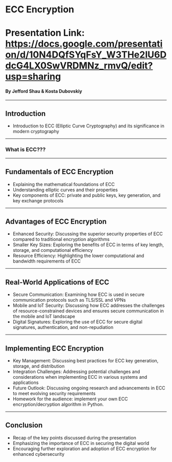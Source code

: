 # ECC Encryption
# Presentation Link: https://docs.google.com/presentation/d/10N4DQfSYqFsY_W3THe2IU6DdcG4LX0SwVRDMNz_rmvQ/edit?usp=sharing
#### By Jefford Shau & Kosta Dubovskiy
---
## Introduction
 - Introduction to ECC (Elliptic Curve Cryptography) and its significance in modern cryptography

---
### What is ECC???

---
## Fundamentals of ECC Encryption
 - Explaining the mathematical foundations of ECC
 - Understanding elliptic curves and their properties
 - Key components of ECC: private and public keys, key generation, and key exchange protocols

---

## Advantages of ECC Encryption
 - Enhanced Security: Discussing the superior security properties of ECC compared to traditional encryption algorithms
 - Smaller Key Sizes: Exploring the benefits of ECC in terms of key length, storage, and computational efficiency
 - Resource Efficiency: Highlighting the lower computational and bandwidth requirements of ECC

---

## Real-World Applications of ECC
 - Secure Communication: Examining how ECC is used in secure communication protocols such as TLS/SSL and VPNs
 - Mobile and IoT Security: Discussing how ECC addresses the challenges of resource-constrained devices and ensures secure communication in the mobile and IoT landscape
 - Digital Signatures: Exploring the use of ECC for secure digital signatures, authentication, and non-repudiation

---

## Implementing ECC Encryption
 - Key Management: Discussing best practices for ECC key generation, storage, and distribution
 - Integration Challenges: Addressing potential challenges and considerations when implementing ECC in various systems and applications
 - Future Outlook: Discussing ongoing research and advancements in ECC to meet evolving security requirements
 - Homework for the audience: implement your own ECC encryption/decryption algorithm in Python.


---
## Conclusion
 - Recap of the key points discussed during the presentation
 - Emphasizing the importance of ECC in securing the digital world
 - Encouraging further exploration and adoption of ECC encryption for enhanced cybersecurity




